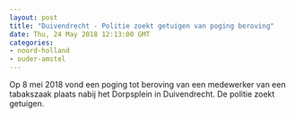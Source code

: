 ```yaml
---
layout: post
title: "Duivendrecht - Politie zoekt getuigen van poging beroving"
date: Thu, 24 May 2018 12:13:00 GMT
categories: 
- noord-holland 
- ouder-amstel 
---
```


Op 8 mei 2018 vond een poging tot beroving van een medewerker van een tabakszaak plaats nabij het Dorpsplein in Duivendrecht. De politie zoekt getuigen.
